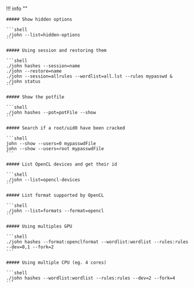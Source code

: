!!! info ""

    ##### Show hidden options

    ```shell
    ./john --list=hidden-options
    ```

    ##### Using session and restoring them

    ```shell
    ./john hashes --session=name
    ./john --restore=name
    ./john --session=allrules --wordlist=all.lst --rules mypasswd &
    ./john status
    ```

    ##### Show the potfile

    ```shell
    ./john hashes --pot=potFile --show
    ```

    ##### Search if a root/uid0 have been cracked

    ```shell
    john --show --users=0 mypasswdFile
    john --show --users=root mypasswdFile
    ```

    ##### List OpenCL devices and get their id

    ```shell
    ./john --list=opencl-devices
    ```

    ##### List format supported by OpenCL

    ```shell
    ./john --list=formats --format=opencl
    ```

    ##### Using multiples GPU

    ```shell
    ./john hashes --format:openclformat --wordlist:wordlist --rules:rules --dev=0,1 --fork=2
    ```

    ##### Using multiple CPU (eg. 4 cores)

    ```shell
    ./john hashes --wordlist:wordlist --rules:rules --dev=2 --fork=4
    ```
